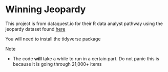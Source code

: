 # Winning Jeopardy

This project is from dataquest.io for their R data analyst pathway using the jeopardy dataset found [here](https://www.reddit.com/r/datasets/comments/1uyd0t/200000_jeopardy_questions_in_a_json_file/)

You will need to install the tidyverse package

Note

* The code **will** take a while to run in a certain part.  Do not panic this is because it is going through 21,000+ items
